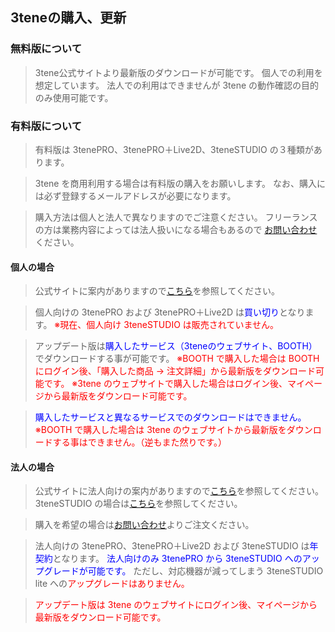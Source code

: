 ## 3teneの購入、更新

### 無料版について

>3tene公式サイトより最新版のダウンロードが可能です。
>個人での利用を想定しています。
>法人での利用はできませんが 3tene の動作確認の目的のみ使用可能です。


### 有料版について

>有料版は 3tenePRO、3tenePRO＋Live2D、3teneSTUDIO の３種類があります。

>3tene を商用利用する場合は有料版の購入をお願いします。
>なお、購入には必ず登録するメールアドレスが必要になります。

>購入方法は個人と法人で異なりますのでご注意ください。
>フリーランスの方は業務内容によっては法人扱いになる場合もあるので
>[お問い合わせ](https://3tene.com/contact/)ください。


#### 個人の場合

>公式サイトに案内がありますので<a href="https://3tene.com/pro/" target="_blank">こちら</a>を参照してください。

>個人向けの 3tenePRO および 3tenePRO＋Live2D は<font color="Blue">買い切り</font>となります。
><font color="Red">※現在、個人向け 3teneSTUDIO は販売されていません。</font>

>アップデート版は<font color="Blue">購入したサービス（3teneのウェブサイト、BOOTH）</font>でダウンロードする事が可能です。
><font color="Red">※BOOTH で購入した場合は BOOTH にログイン後、「購入した商品 → 注文詳細」から最新版をダウンロード可能です。</font>
><font color="Red">※3tene のウェブサイトで購入した場合はログイン後、マイページから最新版をダウンロード可能です。</font>

><font color="Blue">購入したサービスと異なるサービスでのダウンロードはできません。</font>
><font color="Red">※BOOTH で購入した場合は 3tene のウェブサイトから最新版をダウンロードする事はできません。（逆もまた然りです。）</font>


#### 法人の場合

>公式サイトに法人向けの案内がありますので<a href="https://3tene.com/pro_company/" target="_blank">こちら</a>を参照してください。
>3teneSTUDIO の場合は<a href="https://3tene.com/studio/" target="_blank">こちら</a>を参照してください。

>購入を希望の場合は[お問い合わせ](https://3tene.com/contact/)よりご注文ください。

>法人向けの 3tenePRO、3tenePRO＋Live2D および 3teneSTUDIO は<font color="Blue">年契約</font>となります。
><font color="Blue">法人向けのみ 3tenePRO から 3teneSTUDIO へのアップグレードが可能です。</font>
>ただし、対応機器が減ってしまう 3teneSTUDIO lite への<font color="Red">アップグレードはありません。</font>

><font color="Red">アップデート版は 3tene のウェブサイトにログイン後、マイページから最新版をダウンロード可能です。</font>



